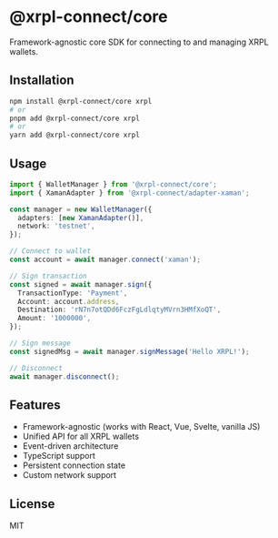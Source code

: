 # @xrpl-connect/core

Framework-agnostic core SDK for connecting to and managing XRPL wallets.

## Installation

```bash
npm install @xrpl-connect/core xrpl
# or
pnpm add @xrpl-connect/core xrpl
# or
yarn add @xrpl-connect/core xrpl
```

## Usage

```typescript
import { WalletManager } from '@xrpl-connect/core';
import { XamanAdapter } from '@xrpl-connect/adapter-xaman';

const manager = new WalletManager({
  adapters: [new XamanAdapter()],
  network: 'testnet',
});

// Connect to wallet
const account = await manager.connect('xaman');

// Sign transaction
const signed = await manager.sign({
  TransactionType: 'Payment',
  Account: account.address,
  Destination: 'rN7n7otQDd6FczFgLdlqtyMVrn3HMfXoQT',
  Amount: '1000000',
});

// Sign message
const signedMsg = await manager.signMessage('Hello XRPL!');

// Disconnect
await manager.disconnect();
```

## Features

- Framework-agnostic (works with React, Vue, Svelte, vanilla JS)
- Unified API for all XRPL wallets
- Event-driven architecture
- TypeScript support
- Persistent connection state
- Custom network support

## License

MIT
